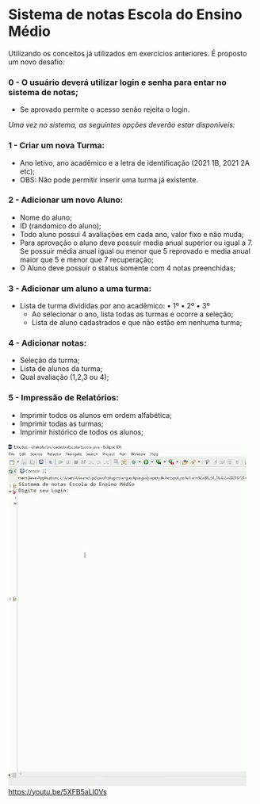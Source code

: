 # Sistema de notas Escola do Ensino Médio
Utilizando os conceitos já utilizados em exercícios anteriores. É proposto um novo desafio:<br>
### 0 - O usuário deverá utilizar login e senha para entar no sistema de notas;
  - Se aprovado permite o acesso senão rejeita o login.<br>

*Uma vez no sistema, as seguintes opções deverão estar disponíveis:*
### 1 - Criar um nova Turma:<br>
  - Ano letivo, ano acadêmico e a letra de identificação (2021 1B, 2021 2A etc);
  - OBS: Não pode permitir inserir uma turma já existente. 
### 2 - Adicionar um novo Aluno:<br>
  - Nome do aluno;
  - ID (randomico do aluno);
  - Todo aluno possui 4 avaliações em cada ano, valor fixo e não muda;
  - Para aprovação o aluno deve possuir media anual superior ou igual a 7. Se possuir média anual igual ou menor que 5 reprovado e media anual maior que 5 e menor que 7 recuperação;
  - O Aluno deve possuir o status somente com 4 notas preenchidas;
### 3 - Adicionar um aluno a uma turma:<br>
- Lista de turma divididas por ano acadêmico:
  •	1º  •	2º  •	3º
  - Ao selecionar o ano, lista todas as turmas e ocorre a seleção;
  - Lista de aluno cadastrados e que não estão em nenhuma turma;
### 4 - Adicionar notas:<br>
  - Seleção da turma;
  - Lista de alunos da turma;
  - Qual avaliação (1,2,3 ou 4);
### 5 - Impressão de Relatórios:<br>
  - Imprimir todos os alunos em ordem alfabética;
  - Imprimir todas as turmas;
  - Imprimir histórico de todos os alunos;

![](https://github.com/MelloWill36/Sistema-de-notas-Escola-do-Ensino-Medio/blob/main/gif.gif)<br>
https://youtu.be/5XFB5aLI0Vs
